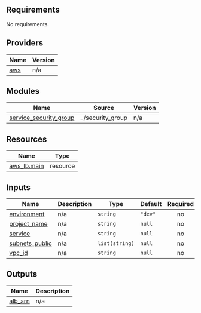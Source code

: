 ## Requirements

No requirements.

## Providers

| Name | Version |
|------|---------|
| <a name="provider_aws"></a> [aws](#provider\_aws) | n/a |

## Modules

| Name | Source | Version |
|------|--------|---------|
| <a name="module_service_security_group"></a> [service\_security\_group](#module\_service\_security\_group) | ../security_group | n/a |

## Resources

| Name | Type |
|------|------|
| [aws_lb.main](https://registry.terraform.io/providers/hashicorp/aws/latest/docs/resources/lb) | resource |

## Inputs

| Name | Description | Type | Default | Required |
|------|-------------|------|---------|:--------:|
| <a name="input_environment"></a> [environment](#input\_environment) | n/a | `string` | `"dev"` | no |
| <a name="input_project_name"></a> [project\_name](#input\_project\_name) | n/a | `string` | `null` | no |
| <a name="input_service"></a> [service](#input\_service) | n/a | `string` | `null` | no |
| <a name="input_subnets_public"></a> [subnets\_public](#input\_subnets\_public) | n/a | `list(string)` | `null` | no |
| <a name="input_vpc_id"></a> [vpc\_id](#input\_vpc\_id) | n/a | `string` | `null` | no |

## Outputs

| Name | Description |
|------|-------------|
| <a name="output_alb_arn"></a> [alb\_arn](#output\_alb\_arn) | n/a |
